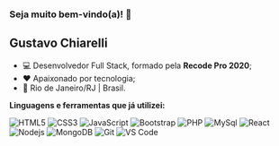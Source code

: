 ### Seja muito bem-vindo(a)! 👋

## Gustavo Chiarelli

- 💻 Desenvolvedor Full Stack, formado pela **Recode Pro 2020**;
- ❤️ Apaixonado por tecnologia;
- 📍   Rio de Janeiro/RJ | Brasil.

**Linguagens e ferramentas que já utilizei:**

![HTML5](https://img.shields.io/badge/-HTML5-%23E44D27?style=flat-square&logo=html5&logoColor=ffffff)
![CSS3](https://img.shields.io/badge/-CSS3-%231572B6?style=flat-square&logo=css3)
![JavaScript](https://img.shields.io/badge/JavaScript-F7DF1E?style=flat-square&logo=javascript&logoColor=000000)
![Bootstrap](https://img.shields.io/badge/-Bootstrap-563D7C?style=flat-square&logo=Bootstrap&logoColor=white)
![PHP](https://img.shields.io/badge/PHP-777BB4?style=flat-square&logo=php&logoColor=white)
![MySql](https://img.shields.io/badge/-MySQL-%23F7DF1C?style=flat-square&logo=MySQL&logoColor=00008b&labelColor=%00008b&color=%00008b)
![React](https://img.shields.io/badge/-React-%23F7DF1C?style=flat-square&logo=react&logoColor=ffffff&labelColor=blue&color=blue)
![Nodejs](https://img.shields.io/badge/-Node.JS-339933?style=flat-square&logo=Node.js&logoColor=ffffff)
![MongoDB](https://img.shields.io/badge/-MongoDB-%23F7DF1C?style=flat-square&logo=mongoDB&logoColor=000000&labelColor=%7CFC00&color=%7CFC00)
![Git](https://img.shields.io/badge/-Git-%23F05032?style=flat-square&logo=git&logoColor=%23ffffff)
![VS Code](http://img.shields.io/badge/-VS%20Code-007ACC?style=flat-square&logo=visual-studio-code&logoColor=ffffff)
